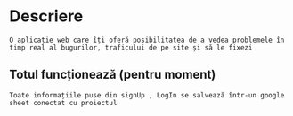 # Descriere
    O aplicație web care îți oferă posibilitatea de a vedea problemele în timp real al bugurilor, traficului de pe site și să le fixezi

##  Totul funcționează (pentru moment)
    Toate informațiile puse din signUp , LogIn se salvează într-un google sheet conectat cu proiectul